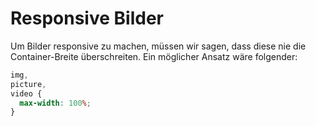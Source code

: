 # Responsive Bilder

Um Bilder responsive zu machen, müssen wir sagen, dass diese nie die Container-Breite überschreiten. Ein möglicher Ansatz wäre folgender:

```CSS
img,
picture,
video {
  max-width: 100%;
}
```
